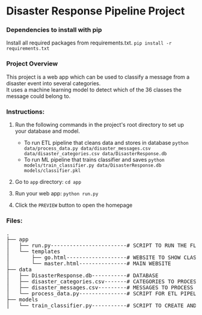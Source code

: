 # Disaster Response Pipeline Project

### Dependencies to install with pip
Install all required packages from requirements.txt. `pip install -r requirements.txt`


### Project Overview
This project is a web app which can be used to classify a message from a disaster event into several categories.  
It uses a machine learning model to detect which of the 36 classes the message could belong to.

### Instructions:
1. Run the following commands in the project's root directory to set up your database and model.

    - To run ETL pipeline that cleans data and stores in database
        `python data/process_data.py data/disaster_messages.csv data/disaster_categories.csv data/DisasterResponse.db`
    - To run ML pipeline that trains classifier and saves
        `python models/train_classifier.py data/DisasterResponse.db models/classifier.pkl`

2. Go to `app` directory: `cd app`

3. Run your web app: `python run.py`

4. Click the `PREVIEW` button to open the homepage

### Files:
<pre>
.
├── app
│   ├── run.py------------------------# SCRIPT TO RUN THE FLASK APP
│   └── templates
│       ├── go.html-------------------# WEBSITE TO SHOW CLASSIFICATION RESULTS
│       └── master.html---------------# MAIN WEBSITE
├── data
│   ├── DisasterResponse.db-----------# DATABASE
│   ├── disaster_categories.csv-------# CATEGORIES TO PROCESS
│   ├── disaster_messages.csv---------# MESSAGES TO PROCESS
│   └── process_data.py---------------# SCRIPT FOR ETL PIPELINE
├── models
│   └── train_classifier.py-----------# SCRIPT TO CREATE AND TRAIN ML MODEL

</pre>
